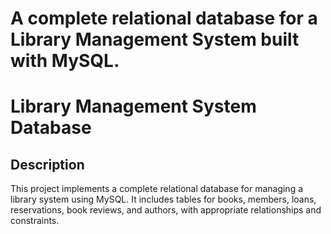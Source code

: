 # A complete relational database for a Library Management System built with MySQL.

# Library Management System Database

## Description
This project implements a complete relational database for managing a library system using MySQL. It includes tables for books, members, loans, reservations, book reviews, and authors, with appropriate relationships and constraints.
